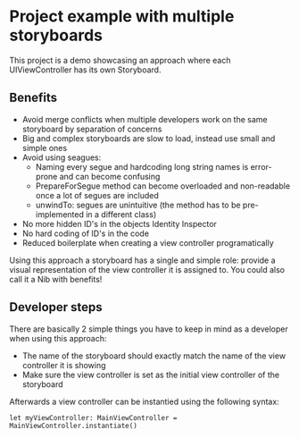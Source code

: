 # Project example with multiple storyboards

This project is a demo showcasing an approach where each UIViewController has its own Storyboard.

## Benefits

* Avoid merge conflicts when multiple developers work on the same storyboard by separation of concerns
* Big and complex storyboards are slow to load, instead use small and simple ones
* Avoid using seagues:
  * Naming every segue and hardcoding long string names is error-prone and can become confusing
  * PrepareForSegue method can become overloaded and non-readable once a lot of segues are included
  * unwindTo: segues are unintuitive (the method has to be pre-implemented in a different class)
* No more hidden ID's in the objects Identity Inspector
* No hard coding of ID's in the code
* Reduced boilerplate when creating a view controller programatically

Using this approach a storyboard has a single and simple role: provide a visual representation of the view controller it is assigned to. You could also call it a Nib with benefits! 

## Developer steps

There are basically 2 simple things you have to keep in mind as a developer when using this approach:

* The name of the storyboard should exactly match the name of the view controller it is showing
* Make sure the view controller is set as the initial view controller of the storyboard

Afterwards a view controller can be instantied using the following syntax:

```
let myViewController: MainViewController = MainViewController.instantiate()
```

